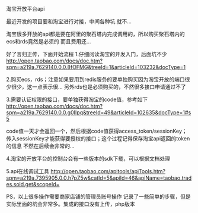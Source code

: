 淘宝开放平台api

最近开发的项目要和淘宝进行对接，中间各种坑 就不...

淘宝很多开放的api都是要在阿里的聚石塔内完成调用的，所以购买聚石塔内的ecs和rds竟然是必须的
而且费用还...

好了言归正传，下面开始流程
1.仔细阅读淘宝的开发入门，后面坑不少
http://open.taobao.com/docs/doc.htm?spm=a219a.7629140.0.0.8fOFMG&treeId=1&articleId=103232&docType=1

2.购买ecs，rds；注意如果要用到redis服务的要单独购买因为淘宝开放的端口很少很少，这一点表示很...
另外rds也是必须购买的，不然很多接口申请通过不了

3.需要认证权限的接口，要单独获得淘宝的code值，参考如下
http://open.taobao.com/docs/doc.htm?spm=a219a.7629140.0.0.g0IIpq&treeId=49&articleId=102635&docType=1#s5

code值一天才会返回一个，然后根据code值获得access_token/sessionKey；
传入sessionKey才能获得要授权的接口；这个过程记得保存淘宝api返回的token的信息
不然在后续会非常的...

4.淘宝的开放平台的控制台会有一些版本的sdk下载，可以根据文档处理

5.api在线调试工具
http://open.taobao.com/apitools/apiTools.htm?spm=a219a.7395905.0.0.h7pZ5w&catId=5&apiId=46&apiName=taobao.trades.sold.get&scopeId=

PS，以上很多操作需要商家店铺的管理员账号操作
记录了一些简单的步骤，但是实际里面的坑会非常多。集成的接口没有上传，php版本
